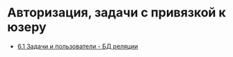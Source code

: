 # Авторизация, задачи с привязкой к юзеру

- [6.1 Задачи и пользователи - БД реляции](./6.1%20Tasks%20and%20Users%20-%20Database%20Relation)
